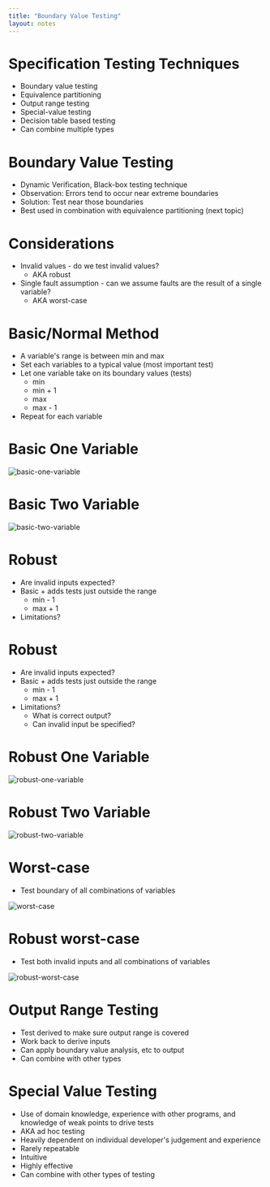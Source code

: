 ```yaml
---
title: "Boundary Value Testing"
layout: notes
---
```


[basic-one-variable]: /images/software-testing/boundary-value-types/basic-one-variable.png
[basic-two-variable]: /images/software-testing/boundary-value-types/basic-two-variable.png

[robust-one-variable]: /images/software-testing/boundary-value-types/robust-one-variable.png
[robust-two-variable]: /images/software-testing/boundary-value-types/robust-two-variable.png

[worst-case]: /images/software-testing/boundary-value-types/worst-case.png
[robust-worst-case]: /images/software-testing/boundary-value-types/robust-worst-case.png

# Specification Testing Techniques
* Boundary value testing
* Equivalence partitioning
* Output range testing
* Special-value testing
* Decision table based testing
* Can combine multiple types

# Boundary Value Testing
* Dynamic Verification, Black-box testing technique
* Observation: Errors tend to occur near extreme boundaries
* Solution: Test near those boundaries
* Best used in combination with equivalence partitioning (next topic)

# Considerations
* Invalid values - do we test invalid values?
	* AKA robust
* Single fault assumption - can we assume faults are the result of a single variable?
	* AKA worst-case

# Basic/Normal Method
* A variable's range is between min and max
* Set each variables to a typical value (most important test)
* Let one variable take on its boundary values (tests)
	* min
	* min + 1
	* max
	* max - 1
* Repeat for each variable

# Basic One Variable

![basic-one-variable]

# Basic Two Variable

![basic-two-variable]

# Robust 
* Are invalid inputs expected?
* Basic + adds tests just outside the range
	* min - 1
	* max + 1
* Limitations?

# Robust 
* Are invalid inputs expected?
* Basic + adds tests just outside the range
	* min - 1
	* max + 1
* Limitations?
	* What is correct output?
	* Can invalid input be specified?

# Robust One Variable

![robust-one-variable]


# Robust Two Variable

![robust-two-variable]

# Worst-case
* Test boundary of all combinations of variables

![worst-case]

# Robust worst-case
* Test both invalid inputs and all combinations of variables

![robust-worst-case]

# Output Range Testing
* Test derived to make sure output range is covered
* Work back to derive inputs
* Can apply boundary value analysis, etc to output
* Can combine with other types

# Special Value Testing
* Use of domain knowledge, experience with other programs, and knowledge of weak points to drive tests
* AKA ad hoc testing
* Heavily dependent on individual developer's judgement and experience
* Rarely repeatable
* Intuitive
* Highly effective
* Can combine with other types of testing


